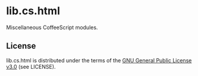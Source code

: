 # lib.cs.html

Miscellaneous CoffeeScript modules.

## License

lib.cs.html is distributed under the terms of the
[GNU General Public License v3.0](http://www.gnu.org/copyleft/gpl.html)
(see LICENSE).
